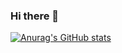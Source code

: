 ### Hi there 👋
[![Anurag's GitHub stats](https://github-readme-stats.vercel.app/api?username=Machine-King)](https://github.com/anuraghazra/github-readme-stats&theme=algoliashow_icons=true)
